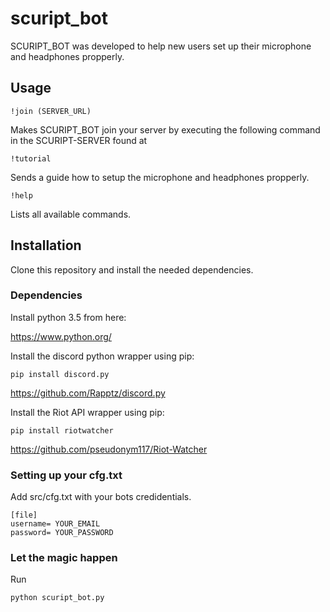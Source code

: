 # scuript_bot

SCURIPT_BOT was developed to help new users set up their microphone and headphones propperly.

## Usage

    !join (SERVER_URL)

Makes SCURIPT_BOT join your server by executing the following command in the SCURIPT-SERVER found at 

    !tutorial

Sends a guide how to setup the microphone and headphones propperly.

    !help

Lists all available commands.

## Installation

Clone this repository and install the needed dependencies.

### Dependencies

Install python 3.5 from here:

https://www.python.org/

Install the discord python wrapper using pip:

    pip install discord.py

https://github.com/Rapptz/discord.py

Install the Riot API wrapper using pip:

    pip install riotwatcher

https://github.com/pseudonym117/Riot-Watcher

### Setting up your cfg.txt

Add src/cfg.txt with your bots credidentials.


    [file]
    username= YOUR_EMAIL
    password= YOUR_PASSWORD

### Let the magic happen

Run 

    python scuript_bot.py